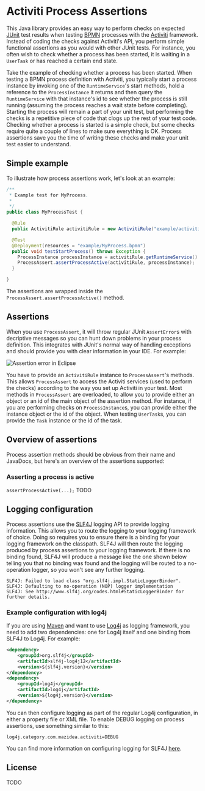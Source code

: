 # Activiti Process Assertions
This Java library provides an easy way to perform checks on expected [JUnit][linkJUnit] test results when testing [BPMN][linkBpmn] processes with the [Activiti][linkActiviti] framework. Instead of coding the checks against Activiti's API, you perform simple functional assertions as you would with other JUnit tests. For instance, you often wish to check whether a process has been started, it is waiting in a `UserTask` or has reached a certain end state.

Take the example of checking whether a process has been started. When testing a BPMN process definition with Activiti, you typically start a process instance by invoking one of the `RuntimeService`'s start methods, hold a reference to the `ProcessInstance` it returns and then query the `RuntimeService` with that instance's id to see whether the process is still running (assuming the process reaches a wait state before completing). Starting the process will remain a part of your unit test, but performing the checks is a repetitive piece of code that clogs up the rest of your test code. Checking whether a process is started is a simple check, but some checks require quite a couple of lines to make sure everything is OK. Process assertions save you the time of writing these checks and make your unit test easier to understand.

## Simple example

To illustrate how process assertions work, let's look at an example:

```java
/**
 * Example test for MyProcess.
 * 
 */
public class MyProcessTest {

  @Rule
  public ActivitiRule activitiRule = new ActivitiRule("example/activiti.cfg.xml");

  @Test
  @Deployment(resources = "example/MyProcess.bpmn")
  public void testStartProcess() throws Exception {
    ProcessInstance processInstance = activitiRule.getRuntimeService().startProcessInstanceByKey("myProcess");
    ProcessAssert.assertProcessActive(activitiRule, processInstance);
  }

}
```

The assertions are wrapped inside the `ProcessAssert.assertProcessActive()` method.

## Assertions
When you use `ProcessAssert`, it will throw regular JUnit `AssertError`s with decriptive messages so you can hunt down problems in your process definition. This integrates with JUnit's normal way of handling exceptions and should provide you with clear information in your IDE. For example:

![Assertion error in Eclipse][imgAssertionErrorInEclipse]

You have to provide an `ActivitiRule` instance to `ProcessAssert`'s methods. This allows `ProcessAssert` to access the Activiti services (used to perform the checks) according to the way you set up  Activiti in your test. Most methods in `ProcessAssert` are overloaded, to allow you to provide either an object or an id of the main object of the assertion method. For instance, if you are performing checks on `ProcessInstance`s, you can provide either the instance object or the id of the object. When testing `UserTask`s, you can provide the `Task` instance or the id of the task. 

## Overview of assertions
Process assertion methods should be obvious from their name and JavaDocs, but here's an overview of the assertions supported:

### Asserting a process is active
`assertProcessActive(...);`
TODO

## Logging configuration
Process assertions use the [SLF4J][linkSlf4j] logging API to provide logging information. This allows you to route the logging to your logging framework of choice. Doing so requires you to ensure there is a binding for your logging framework on the classpath. SLF4J will then route the logging produced by process assertions to your logging framework. If there is no binding found, SLF4J will produce a message like the one shown below telling you that no binding was found and the logging will be routed to a no-operation logger, so you won't see any further logging.

```
SLF4J: Failed to load class "org.slf4j.impl.StaticLoggerBinder".
SLF4J: Defaulting to no-operation (NOP) logger implementation
SLF4J: See http://www.slf4j.org/codes.html#StaticLoggerBinder for further details.
```

### Example configuration with log4j
If you are using [Maven][linkMaven] and want to use [Log4j][linkLog4j] as logging framework, you need to add two dependencies: one for Log4j itself and one binding from SLF4J to Log4j. For example:

```xml
<dependency>
	<groupId>org.slf4j</groupId>
	<artifactId>slf4j-log4j12</artifactId>
	<version>${slf4j.version}</version>
</dependency>	
<dependency>
	<groupId>log4j</groupId>
	<artifactId>log4j</artifactId>
	<version>${log4j.version}</version>
</dependency>
```

You can then configure logging as part of the regular Log4j configuration, in either a property file or XML file. To enable DEBUG logging on process assertions, use something similar to this:

```
log4j.category.com.mazidea.activiti=DEBUG
```

You can find more information on configuring logging for SLF4J [here][linkSlf4jManual].

## License
TODO

[linkJUnit]: https://github.com/junit-team/junit "JUnit test framework"
[linkActiviti]: http://activiti.org/ "Activiti"
[linkBpmn]: http://bpmn.org "Business Process Model and Notation"
[linkSlf4j]: http://slf4j.org/ "Simple Logging Facade for Java"
[linkSlf4jManual]: http://slf4j.org/manual.html "SLF4J Manual"
[linkMaven]: http://maven.apache.org/ "Apache Maven"
[linkLog4j]: http://logging.apache.org/log4j "Log4J"

[imgAssertionErrorInEclipse]: https://raw.github.com/tiesebarrell/activiti-process-assertions/master/src/test/resources/example/images/assertionErrorInEclipse.png "Example of assertion error in Eclipse"